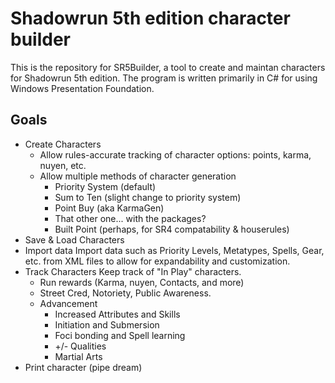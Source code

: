Shadowrun 5th edition character builder
=======================================

This is the repository for SR5Builder, a tool to create and maintan characters for Shadowrun 5th edition. The program is written primarily in C# for using Windows Presentation Foundation.

Goals
-----

* Create Characters
  * Allow rules-accurate tracking of character options: points, karma, nuyen, etc.
  * Allow multiple methods of character generation
    * Priority System (default)
    * Sum to Ten (slight change to priority system)
    * Point Buy (aka KarmaGen)
    * That other one... with the packages?
    * Built Point (perhaps, for SR4 compatability & houserules)
* Save & Load Characters
* Import data
  Import data such as Priority Levels, Metatypes, Spells, Gear, etc. from XML files to allow for expandability and customization.
* Track Characters
  Keep track of "In Play" characters.
  * Run rewards (Karma, nuyen, Contacts, and more)
  * Street Cred, Notoriety, Public Awareness.
  * Advancement
    * Increased Attributes and Skills
    * Initiation and Submersion
    * Foci bonding and Spell learning
    * +/- Qualities
    * Martial Arts
* Print character (pipe dream)
